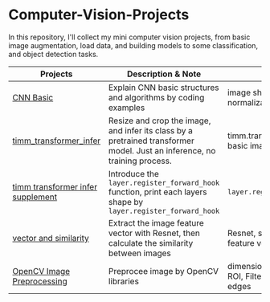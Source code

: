 # Computer-Vision-Projects

In this repository, I'll collect my mini computer vision projects, from basic image augmentation, load data, and building models to some classification, and object detection tasks.

| Projects | Description & Note | key words |
| --       |   ---          | --        |
|[CNN Basic](https://github.com/stemgene/Computer-Vision-Projects/blob/main/01_timm_transformer_infer.ipynb) | Explain CNN basic structures and algorithms by coding examples | image shape, batch normalization, crossentropy|
|[timm_transformer_infer](https://github.com/stemgene/Computer-Vision-Projects/blob/main/01_timm_transformer_infer.ipynb) | Resize and crop the image, and infer its class by a pretrained transformer model. Just an inference, no training process. | timm.transformer, resize, basic image preprocessing| 
| [timm transformer infer supplement](https://github.com/stemgene/Computer-Vision-Projects/blob/main/01_supplement_register_forward_hook.ipynb) |Introduce the `layer.register_forward_hook` function, print each layers shape by `layer.register_forward_hook` | `layer.register_forward_hook` |
|[vector and similarity](https://github.com/stemgene/Computer-Vision-Projects/blob/main/02_imger2vec_similarity.ipynb) | Extract the image feature vector with Resnet, then calculate the similarity between images | Resnet, similarity, image feature vector |
| [OpenCV Image Preprocessing](https://github.com/stemgene/Computer-Vision-Projects/blob/main/OpenCV_ImageProcessing.ipynb) | Preprocee image by OpenCV libraries | dimension, noise cancel, ROI, Filter, Blur, extract edges | 
